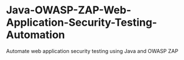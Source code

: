 # Java-OWASP-ZAP-Web-Application-Security-Testing-Automation
Automate web application security testing using Java and OWASP ZAP
